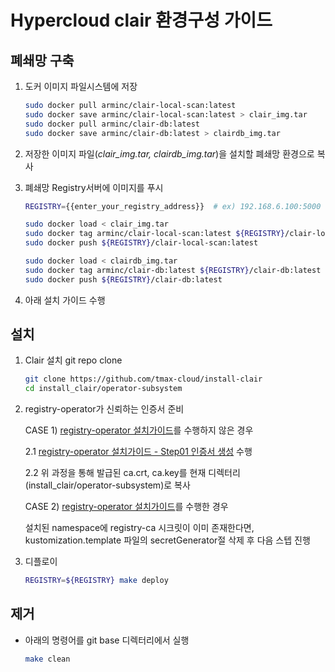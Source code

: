 # Hypercloud clair 환경구성 가이드

## 폐쇄망 구축

1. 도커 이미지 파일시스템에 저장

    ```bash
    sudo docker pull arminc/clair-local-scan:latest
    sudo docker save arminc/clair-local-scan:latest > clair_img.tar
    sudo docker pull arminc/clair-db:latest
    sudo docker save arminc/clair-db:latest > clairdb_img.tar
    ```

2. 저장한 이미지 파일(*clair_img.tar, clairdb_img.tar*)을 설치할 폐쇄망 환경으로 복사

3. 폐쇄망 Registry서버에 이미지를 푸시

    ```bash
    REGISTRY={{enter_your_registry_address}}  # ex) 192.168.6.100:5000
    
    sudo docker load < clair_img.tar
    sudo docker tag arminc/clair-local-scan:latest ${REGISTRY}/clair-local-scan:latest
    sudo docker push ${REGISTRY}/clair-local-scan:latest

    sudo docker load < clairdb_img.tar
    sudo docker tag arminc/clair-db:latest ${REGISTRY}/clair-db:latest
    sudo docker push ${REGISTRY}/clair-db:latest
    ```

4. 아래 설치 가이드 수행

## 설치
   

1. Clair 설치 git repo clone

    ```bash
    git clone https://github.com/tmax-cloud/install-clair
    cd install_clair/operator-subsystem
    ```

2.  registry-operator가 신뢰하는 인증서 준비

    CASE 1) [registry-operator 설치가이드](https://github.com/tmax-cloud/install-registry-operator/tree/5.0)를 수행하지 않은 경우 
    
    2.1 [registry-operator 설치가이드 - Step01 인증서 생성](https://github.com/tmax-cloud/install-registry-operator/tree/5.0#Step-1-%EC%9D%B8%EC%A6%9D%EC%84%9C-%EC%83%9D%EC%84%B1) 수행
    
    2.2 위 과정을 통해 발급된 ca.crt, ca.key를 현재 디렉터리(install_clair/operator-subsystem)로 복사
      

    CASE 2) [registry-operator 설치가이드](https://github.com/tmax-cloud/install-registry-operator/tree/5.0)를 수행한 경우

    설치된 namespace에 registry-ca 시크릿이 이미 존재한다면, kustomization.template 파일의 secretGenerator절 삭제 후 다음 스텝 진행


3. 디플로이

    ```bash    
    REGISTRY=${REGISTRY} make deploy
    ```

## 제거

* 아래의 명령어를 git base 디렉터리에서 실행

    ```bash
    make clean
    ```